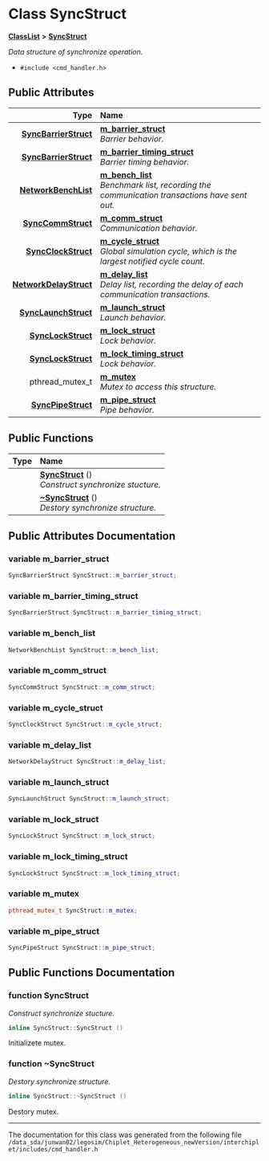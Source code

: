 
# Class SyncStruct



[**ClassList**](annotated.md) **>** [**SyncStruct**](classSyncStruct.md)



_Data structure of synchronize operation._ 

* `#include <cmd_handler.h>`













## Public Attributes

| Type | Name |
| ---: | :--- |
|  [**SyncBarrierStruct**](classSyncBarrierStruct.md) | [**m\_barrier\_struct**](#variable-m_barrier_struct)  <br>_Barrier behavior._  |
|  [**SyncBarrierStruct**](classSyncBarrierStruct.md) | [**m\_barrier\_timing\_struct**](#variable-m_barrier_timing_struct)  <br>_Barrier timing behavior._  |
|  [**NetworkBenchList**](classNetworkBenchList.md) | [**m\_bench\_list**](#variable-m_bench_list)  <br>_Benchmark list, recording the communication transactions have sent out._  |
|  [**SyncCommStruct**](classSyncCommStruct.md) | [**m\_comm\_struct**](#variable-m_comm_struct)  <br>_Communication behavior._  |
|  [**SyncClockStruct**](classSyncClockStruct.md) | [**m\_cycle\_struct**](#variable-m_cycle_struct)  <br>_Global simulation cycle, which is the largest notified cycle count._  |
|  [**NetworkDelayStruct**](classNetworkDelayStruct.md) | [**m\_delay\_list**](#variable-m_delay_list)  <br>_Delay list, recording the delay of each communication transactions._  |
|  [**SyncLaunchStruct**](classSyncLaunchStruct.md) | [**m\_launch\_struct**](#variable-m_launch_struct)  <br>_Launch behavior._  |
|  [**SyncLockStruct**](classSyncLockStruct.md) | [**m\_lock\_struct**](#variable-m_lock_struct)  <br>_Lock behavior._  |
|  [**SyncLockStruct**](classSyncLockStruct.md) | [**m\_lock\_timing\_struct**](#variable-m_lock_timing_struct)  <br>_Lock behavior._  |
|  pthread\_mutex\_t | [**m\_mutex**](#variable-m_mutex)  <br>_Mutex to access this structure._  |
|  [**SyncPipeStruct**](classSyncPipeStruct.md) | [**m\_pipe\_struct**](#variable-m_pipe_struct)  <br>_Pipe behavior._  |


## Public Functions

| Type | Name |
| ---: | :--- |
|   | [**SyncStruct**](#function-syncstruct) () <br>_Construct synchronize stucture._  |
|   | [**~SyncStruct**](#function-syncstruct) () <br>_Destory synchronize structure._  |








## Public Attributes Documentation


### variable m\_barrier\_struct 

```C++
SyncBarrierStruct SyncStruct::m_barrier_struct;
```




### variable m\_barrier\_timing\_struct 

```C++
SyncBarrierStruct SyncStruct::m_barrier_timing_struct;
```




### variable m\_bench\_list 

```C++
NetworkBenchList SyncStruct::m_bench_list;
```




### variable m\_comm\_struct 

```C++
SyncCommStruct SyncStruct::m_comm_struct;
```




### variable m\_cycle\_struct 

```C++
SyncClockStruct SyncStruct::m_cycle_struct;
```




### variable m\_delay\_list 

```C++
NetworkDelayStruct SyncStruct::m_delay_list;
```




### variable m\_launch\_struct 

```C++
SyncLaunchStruct SyncStruct::m_launch_struct;
```




### variable m\_lock\_struct 

```C++
SyncLockStruct SyncStruct::m_lock_struct;
```




### variable m\_lock\_timing\_struct 

```C++
SyncLockStruct SyncStruct::m_lock_timing_struct;
```




### variable m\_mutex 

```C++
pthread_mutex_t SyncStruct::m_mutex;
```




### variable m\_pipe\_struct 

```C++
SyncPipeStruct SyncStruct::m_pipe_struct;
```



## Public Functions Documentation


### function SyncStruct 

_Construct synchronize stucture._ 
```C++
inline SyncStruct::SyncStruct () 
```



Initializete mutex. 


        

### function ~SyncStruct 

_Destory synchronize structure._ 
```C++
inline SyncStruct::~SyncStruct () 
```



Destory mutex. 


        

------------------------------
The documentation for this class was generated from the following file `/data_sda/junwan02/legosim/Chiplet_Heterogeneous_newVersion/interchiplet/includes/cmd_handler.h`